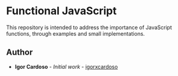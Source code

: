 # Functional JavaScript
This repository is intended to address the importance of JavaScript functions, through examples and small implementations.


## Author

* **Igor Cardoso** - *Initial work* - [igorxcardoso](https://github.com/igorxcardoso)
